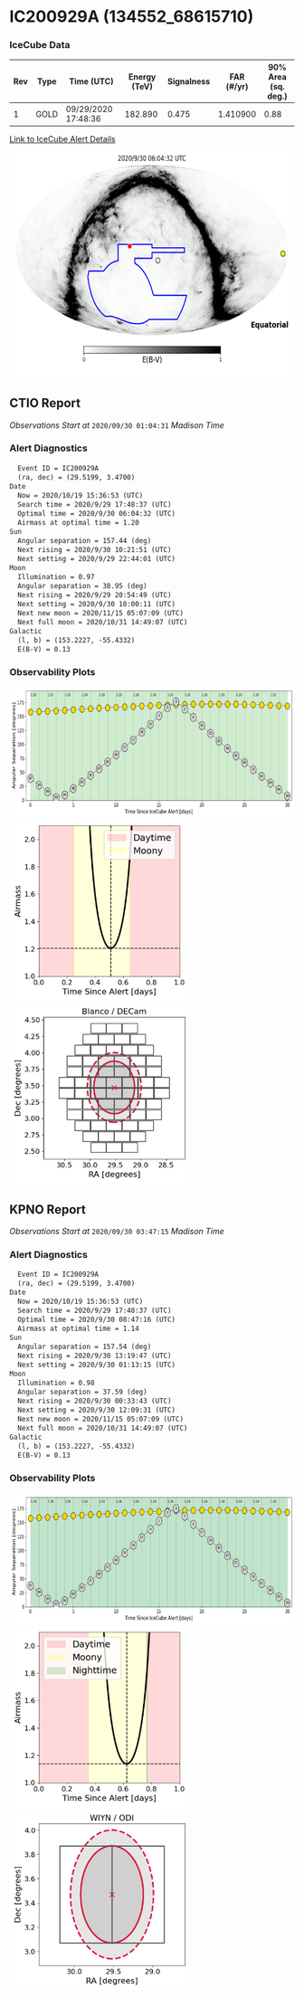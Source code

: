 # IC200929A (134552_68615710)

### IceCube Data

| Rev | Type | Time (UTC) | Energy (TeV) | Signalness | FAR (#/yr) | 90% Area (sq. deg.) |
| --- | --- | --- | --- | --- | --- | --- |
| 1 | GOLD | 09/29/2020  17:48:36 | 182.890 | 0.475 | 1.410900 | 0.88 |

<a href="https://gcn.gsfc.nasa.gov/gcn/notices_amon_g_b/134552_68615710.amon" target="_blank">Link to IceCube Alert Details</a>

<a href="https://rmorgan10.github.io/AlertMonitoring/IC200929A_1/CTIO_skymap.png" target="_blank">
  <img src="CTIO_skymap.png" alt="CTIO Skymap" style="width:700px;height:400px;">
</a>


## CTIO Report

*Observations Start at*  `2020/09/30 01:04:31`  *Madison Time*

### Alert Diagnostics

```Event
  Event ID = IC200929A
  (ra, dec) = (29.5199, 3.4700)
Date
  Now = 2020/10/19 15:36:53 (UTC)
  Search time = 2020/9/29 17:48:37 (UTC)
  Optimal time = 2020/9/30 06:04:32 (UTC)
  Airmass at optimal time = 1.20
Sun
  Angular separation = 157.44 (deg)
  Next rising = 2020/9/30 10:21:51 (UTC)
  Next setting = 2020/9/29 22:44:01 (UTC)
Moon
  Illumination = 0.97
  Angular separation = 38.95 (deg)
  Next rising = 2020/9/29 20:54:49 (UTC)
  Next setting = 2020/9/30 10:00:11 (UTC)
  Next new moon = 2020/11/15 05:07:09 (UTC)
  Next full moon = 2020/10/31 14:49:07 (UTC)
Galactic
  (l, b) = (153.2227, -55.4332)
  E(B-V) = 0.13
```
### Observability Plots

<a href="https://rmorgan10.github.io/AlertMonitoring/IC200929A_1/CTIO_forecast.png" target="_blank">
  <img src="CTIO_forecast.png" alt="CTIO Forecast" style="width:700px;height:233px;">
</a>

<a href="https://rmorgan10.github.io/AlertMonitoring/IC200929A_1/CTIO_airmass.png" target="_blank">
  <img src="CTIO_airmass.png" alt="CTIO Airmass" style="width:320px;height:320px;">
</a>
<a href="https://rmorgan10.github.io/AlertMonitoring/IC200929A_1/CTIO_fov.png" target="_blank">
  <img src="CTIO_fov.png" alt="CTIO FoV" style="width:320px;height:320px;">
</a>


## KPNO Report

*Observations Start at*  `2020/09/30 03:47:15`  *Madison Time*

### Alert Diagnostics

```Event
  Event ID = IC200929A
  (ra, dec) = (29.5199, 3.4700)
Date
  Now = 2020/10/19 15:36:53 (UTC)
  Search time = 2020/9/29 17:48:37 (UTC)
  Optimal time = 2020/9/30 08:47:16 (UTC)
  Airmass at optimal time = 1.14
Sun
  Angular separation = 157.54 (deg)
  Next rising = 2020/9/30 13:19:47 (UTC)
  Next setting = 2020/9/30 01:13:15 (UTC)
Moon
  Illumination = 0.98
  Angular separation = 37.59 (deg)
  Next rising = 2020/9/30 00:33:43 (UTC)
  Next setting = 2020/9/30 12:09:31 (UTC)
  Next new moon = 2020/11/15 05:07:09 (UTC)
  Next full moon = 2020/10/31 14:49:07 (UTC)
Galactic
  (l, b) = (153.2227, -55.4332)
  E(B-V) = 0.13
```
### Observability Plots

<a href="https://rmorgan10.github.io/AlertMonitoring/IC200929A_1/KPNO_forecast.png" target="_blank">
  <img src="KPNO_forecast.png" alt="KPNO Forecast" style="width:700px;height:233px;">
</a>

<a href="https://rmorgan10.github.io/AlertMonitoring/IC200929A_1/KPNO_airmass.png" target="_blank">
  <img src="KPNO_airmass.png" alt="KPNO Airmass" style="width:320px;height:320px;">
</a>
<a href="https://rmorgan10.github.io/AlertMonitoring/IC200929A_1/KPNO_fov.png" target="_blank">
  <img src="KPNO_fov.png" alt="KPNO FoV" style="width:320px;height:320px;">
</a>

